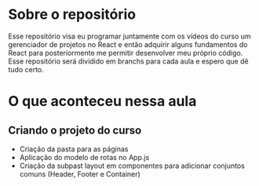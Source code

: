 # Sobre o repositório
Esse repositório visa eu programar juntamente com os vídeos do curso um gerenciador de projetos no React e então adquirir alguns fundamentos do React para posteriormente me permitir desenvolver meu próprio código. Esse repositório será dividido em branchs para cada aula e espero que dê tudo certo.

# O que aconteceu nessa aula

## Criando o projeto do curso

- Criação da pasta para as páginas
- Aplicação do modelo de rotas no App.js 
- Criação da subpast layout em componentes para adicionar conjuntos comuns (Header, Footer e Container)





